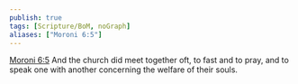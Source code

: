 ```yaml
---
publish: true
tags: [Scripture/BoM, noGraph]
aliases: ["Moroni 6:5"]
---
```

[Moroni 6:5](https://churchofjesuschrist.org/study/scriptures/bofm/moro/6?lang=eng&id=p5#p5) And the church did meet together oft, to fast and to pray, and to speak one with another concerning the welfare of their souls.
